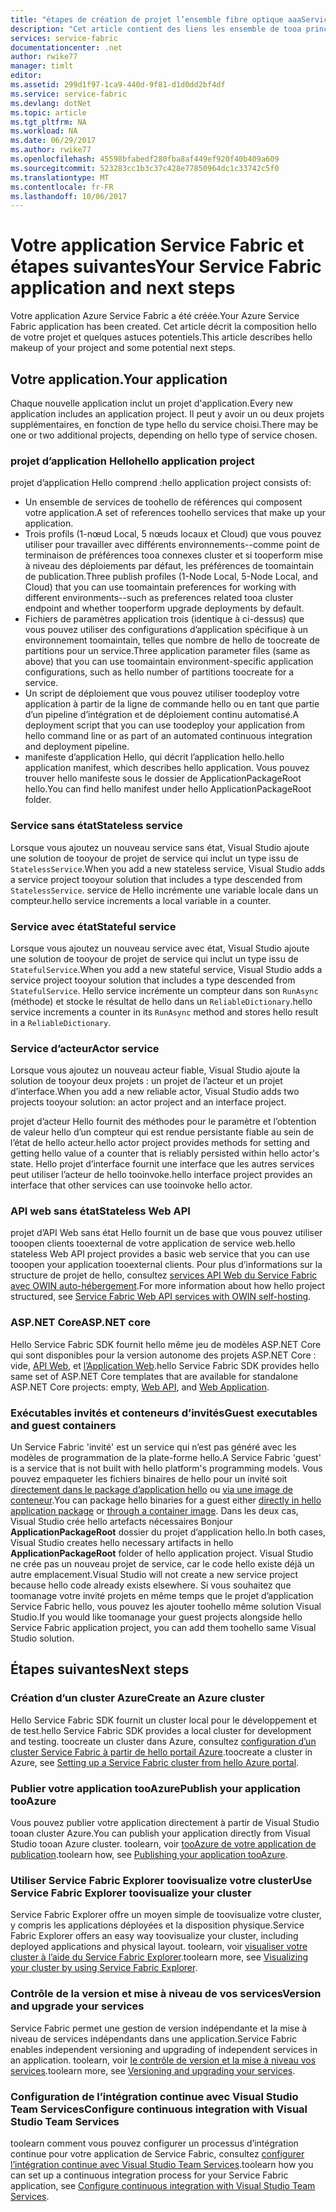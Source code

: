 ```yaml
---
title: "étapes de création de projet l’ensemble fibre optique aaaService suivants | Documents Microsoft"
description: "Cet article contient des liens les ensemble de tooa principales tâches de développement pour Service Fabric"
services: service-fabric
documentationcenter: .net
author: rwike77
manager: timlt
editor: 
ms.assetid: 299d1f97-1ca9-440d-9f81-d1d0dd2bf4df
ms.service: service-fabric
ms.devlang: dotNet
ms.topic: article
ms.tgt_pltfrm: NA
ms.workload: NA
ms.date: 06/29/2017
ms.author: rwike77
ms.openlocfilehash: 45598bfabedf280fba8af449ef920f40b409a609
ms.sourcegitcommit: 523283cc1b3c37c428e77850964dc1c33742c5f0
ms.translationtype: MT
ms.contentlocale: fr-FR
ms.lasthandoff: 10/06/2017
---
```

# <a name="your-service-fabric-application-and-next-steps"></a><span data-ttu-id="7983e-103">Votre application Service Fabric et étapes suivantes</span><span class="sxs-lookup"><span data-stu-id="7983e-103">Your Service Fabric application and next steps</span></span>
<span data-ttu-id="7983e-104">Votre application Azure Service Fabric a été créée.</span><span class="sxs-lookup"><span data-stu-id="7983e-104">Your Azure Service Fabric application has been created.</span></span> <span data-ttu-id="7983e-105">Cet article décrit la composition hello de votre projet et quelques astuces potentiels.</span><span class="sxs-lookup"><span data-stu-id="7983e-105">This article describes hello makeup of your project and some potential next steps.</span></span>

## <a name="your-application"></a><span data-ttu-id="7983e-106">Votre application.</span><span class="sxs-lookup"><span data-stu-id="7983e-106">Your application</span></span>
<span data-ttu-id="7983e-107">Chaque nouvelle application inclut un projet d'application.</span><span class="sxs-lookup"><span data-stu-id="7983e-107">Every new application includes an application project.</span></span> <span data-ttu-id="7983e-108">Il peut y avoir un ou deux projets supplémentaires, en fonction de type hello du service choisi.</span><span class="sxs-lookup"><span data-stu-id="7983e-108">There may be one or two additional projects, depending on hello type of service chosen.</span></span>

### <a name="hello-application-project"></a><span data-ttu-id="7983e-109">projet d’application Hello</span><span class="sxs-lookup"><span data-stu-id="7983e-109">hello application project</span></span>
<span data-ttu-id="7983e-110">projet d’application Hello comprend :</span><span class="sxs-lookup"><span data-stu-id="7983e-110">hello application project consists of:</span></span>

* <span data-ttu-id="7983e-111">Un ensemble de services de toohello de références qui composent votre application.</span><span class="sxs-lookup"><span data-stu-id="7983e-111">A set of references toohello services that make up your application.</span></span>
* <span data-ttu-id="7983e-112">Trois profils (1-nœud Local, 5 nœuds locaux et Cloud) que vous pouvez utiliser pour travailler avec différents environnements--comme point de terminaison de préférences tooa connexes cluster et si tooperform mise à niveau des déploiements par défaut, les préférences de toomaintain de publication.</span><span class="sxs-lookup"><span data-stu-id="7983e-112">Three publish profiles (1-Node Local, 5-Node Local, and Cloud) that you can use toomaintain preferences for working with different environments--such as preferences related tooa cluster endpoint and whether tooperform upgrade deployments by default.</span></span>
* <span data-ttu-id="7983e-113">Fichiers de paramètres application trois (identique à ci-dessus) que vous pouvez utiliser des configurations d’application spécifique à un environnement toomaintain, telles que nombre de hello de toocreate de partitions pour un service.</span><span class="sxs-lookup"><span data-stu-id="7983e-113">Three application parameter files (same as above) that you can use toomaintain environment-specific application configurations, such as hello number of partitions toocreate for a service.</span></span>
* <span data-ttu-id="7983e-114">Un script de déploiement que vous pouvez utiliser toodeploy votre application à partir de la ligne de commande hello ou en tant que partie d’un pipeline d’intégration et de déploiement continu automatisé.</span><span class="sxs-lookup"><span data-stu-id="7983e-114">A deployment script that you can use toodeploy your application from hello command line or as part of an automated continuous integration and deployment pipeline.</span></span>
* <span data-ttu-id="7983e-115">manifeste d’application Hello, qui décrit l’application hello.</span><span class="sxs-lookup"><span data-stu-id="7983e-115">hello application manifest, which describes hello application.</span></span> <span data-ttu-id="7983e-116">Vous pouvez trouver hello manifeste sous le dossier de ApplicationPackageRoot hello.</span><span class="sxs-lookup"><span data-stu-id="7983e-116">You can find hello manifest under hello ApplicationPackageRoot folder.</span></span>

### <a name="stateless-service"></a><span data-ttu-id="7983e-117">Service sans état</span><span class="sxs-lookup"><span data-stu-id="7983e-117">Stateless service</span></span>
<span data-ttu-id="7983e-118">Lorsque vous ajoutez un nouveau service sans état, Visual Studio ajoute une solution de tooyour de projet de service qui inclut un type issu de `StatelessService`.</span><span class="sxs-lookup"><span data-stu-id="7983e-118">When you add a new stateless service, Visual Studio adds a service project tooyour solution that includes a type descended from `StatelessService`.</span></span> <span data-ttu-id="7983e-119">service de Hello incrémente une variable locale dans un compteur.</span><span class="sxs-lookup"><span data-stu-id="7983e-119">hello service increments a local variable in a counter.</span></span>

### <a name="stateful-service"></a><span data-ttu-id="7983e-120">Service avec état</span><span class="sxs-lookup"><span data-stu-id="7983e-120">Stateful service</span></span>
<span data-ttu-id="7983e-121">Lorsque vous ajoutez un nouveau service avec état, Visual Studio ajoute une solution de tooyour de projet de service qui inclut un type issu de `StatefulService`.</span><span class="sxs-lookup"><span data-stu-id="7983e-121">When you add a new stateful service, Visual Studio adds a service project tooyour solution that includes a type descended from `StatefulService`.</span></span> <span data-ttu-id="7983e-122">Hello service incrémente un compteur dans son `RunAsync` (méthode) et stocke le résultat de hello dans un `ReliableDictionary`.</span><span class="sxs-lookup"><span data-stu-id="7983e-122">hello service increments a counter in its `RunAsync` method and stores hello result in a `ReliableDictionary`.</span></span>

### <a name="actor-service"></a><span data-ttu-id="7983e-123">Service d’acteur</span><span class="sxs-lookup"><span data-stu-id="7983e-123">Actor service</span></span>
<span data-ttu-id="7983e-124">Lorsque vous ajoutez un nouveau acteur fiable, Visual Studio ajoute la solution de tooyour deux projets : un projet de l’acteur et un projet d’interface.</span><span class="sxs-lookup"><span data-stu-id="7983e-124">When you add a new reliable actor, Visual Studio adds two projects tooyour solution: an actor project and an interface project.</span></span>

<span data-ttu-id="7983e-125">projet d’acteur Hello fournit des méthodes pour le paramètre et l’obtention de valeur hello d’un compteur qui est rendue persistante fiable au sein de l’état de hello acteur.</span><span class="sxs-lookup"><span data-stu-id="7983e-125">hello actor project provides methods for setting and getting hello value of a counter that is reliably persisted within hello actor's state.</span></span> <span data-ttu-id="7983e-126">Hello projet d’interface fournit une interface que les autres services peut utiliser l’acteur de hello tooinvoke.</span><span class="sxs-lookup"><span data-stu-id="7983e-126">hello interface project provides an interface that other services can use tooinvoke hello actor.</span></span>

### <a name="stateless-web-api"></a><span data-ttu-id="7983e-127">API web sans état</span><span class="sxs-lookup"><span data-stu-id="7983e-127">Stateless Web API</span></span>
<span data-ttu-id="7983e-128">projet d’API Web sans état Hello fournit un de base que vous pouvez utiliser tooopen clients tooexternal de votre application de service web.</span><span class="sxs-lookup"><span data-stu-id="7983e-128">hello stateless Web API project provides a basic web service that you can use tooopen your application tooexternal clients.</span></span> <span data-ttu-id="7983e-129">Pour plus d’informations sur la structure de projet de hello, consultez [services API Web du Service Fabric avec OWIN auto-hébergement](service-fabric-reliable-services-communication-webapi.md).</span><span class="sxs-lookup"><span data-stu-id="7983e-129">For more information about how hello project structured, see [Service Fabric Web API services with OWIN self-hosting](service-fabric-reliable-services-communication-webapi.md).</span></span>


### <a name="aspnet-core"></a><span data-ttu-id="7983e-130">ASP.NET Core</span><span class="sxs-lookup"><span data-stu-id="7983e-130">ASP.NET core</span></span>
<span data-ttu-id="7983e-131">Hello Service Fabric SDK fournit hello même jeu de modèles ASP.NET Core qui sont disponibles pour la version autonome des projets ASP.NET Core : vide, [API Web][aspnet-webapi], et [l’Application Web][aspnet-webapp].</span><span class="sxs-lookup"><span data-stu-id="7983e-131">hello Service Fabric SDK provides hello same set of ASP.NET Core templates that are available for standalone ASP.NET Core projects: empty, [Web API][aspnet-webapi], and [Web Application][aspnet-webapp].</span></span>

### <a name="guest-executables-and-guest-containers"></a><span data-ttu-id="7983e-132">Exécutables invités et conteneurs d’invités</span><span class="sxs-lookup"><span data-stu-id="7983e-132">Guest executables and guest containers</span></span>

<span data-ttu-id="7983e-133">Un Service Fabric 'invité' est un service qui n’est pas généré avec les modèles de programmation de la plate-forme hello.</span><span class="sxs-lookup"><span data-stu-id="7983e-133">A Service Fabric 'guest' is a service that is not built with hello platform's programming models.</span></span> <span data-ttu-id="7983e-134">Vous pouvez empaqueter les fichiers binaires de hello pour un invité soit [directement dans le package d’application hello](service-fabric-deploy-existing-app.md) ou [via une image de conteneur](service-fabric-deploy-container.md).</span><span class="sxs-lookup"><span data-stu-id="7983e-134">You can package hello binaries for a guest either [directly in hello application package](service-fabric-deploy-existing-app.md) or [through a container image](service-fabric-deploy-container.md).</span></span> <span data-ttu-id="7983e-135">Dans les deux cas, Visual Studio crée hello artefacts nécessaires Bonjour **ApplicationPackageRoot** dossier du projet d’application hello.</span><span class="sxs-lookup"><span data-stu-id="7983e-135">In both cases, Visual Studio creates hello necessary artifacts in hello **ApplicationPackageRoot** folder of hello application project.</span></span> <span data-ttu-id="7983e-136">Visual Studio ne crée pas un nouveau projet de service, car le code hello existe déjà un autre emplacement.</span><span class="sxs-lookup"><span data-stu-id="7983e-136">Visual Studio will not create a new service project because hello code already exists elsewhere.</span></span> <span data-ttu-id="7983e-137">Si vous souhaitez que toomanage votre invité projets en même temps que le projet d’application Service Fabric hello, vous pouvez les ajouter toohello même solution Visual Studio.</span><span class="sxs-lookup"><span data-stu-id="7983e-137">If you would like toomanage your guest projects alongside hello Service Fabric application project, you can add them toohello same Visual Studio solution.</span></span>

## <a name="next-steps"></a><span data-ttu-id="7983e-138">Étapes suivantes</span><span class="sxs-lookup"><span data-stu-id="7983e-138">Next steps</span></span>
### <a name="create-an-azure-cluster"></a><span data-ttu-id="7983e-139">Création d’un cluster Azure</span><span class="sxs-lookup"><span data-stu-id="7983e-139">Create an Azure cluster</span></span>
<span data-ttu-id="7983e-140">Hello Service Fabric SDK fournit un cluster local pour le développement et de test.</span><span class="sxs-lookup"><span data-stu-id="7983e-140">hello Service Fabric SDK provides a local cluster for development and testing.</span></span> <span data-ttu-id="7983e-141">toocreate un cluster dans Azure, consultez [configuration d’un cluster Service Fabric à partir de hello portail Azure][create-cluster-in-portal].</span><span class="sxs-lookup"><span data-stu-id="7983e-141">toocreate a cluster in Azure, see [Setting up a Service Fabric cluster from hello Azure portal][create-cluster-in-portal].</span></span>

### <a name="publish-your-application-tooazure"></a><span data-ttu-id="7983e-142">Publier votre application tooAzure</span><span class="sxs-lookup"><span data-stu-id="7983e-142">Publish your application tooAzure</span></span>
<span data-ttu-id="7983e-143">Vous pouvez publier votre application directement à partir de Visual Studio tooan cluster Azure.</span><span class="sxs-lookup"><span data-stu-id="7983e-143">You can publish your application directly from Visual Studio tooan Azure cluster.</span></span> <span data-ttu-id="7983e-144">toolearn, voir [tooAzure de votre application de publication][publish-app-to-azure].</span><span class="sxs-lookup"><span data-stu-id="7983e-144">toolearn how, see [Publishing your application tooAzure][publish-app-to-azure].</span></span>

### <a name="use-service-fabric-explorer-toovisualize-your-cluster"></a><span data-ttu-id="7983e-145">Utiliser Service Fabric Explorer toovisualize votre cluster</span><span class="sxs-lookup"><span data-stu-id="7983e-145">Use Service Fabric Explorer toovisualize your cluster</span></span>
<span data-ttu-id="7983e-146">Service Fabric Explorer offre un moyen simple de toovisualize votre cluster, y compris les applications déployées et la disposition physique.</span><span class="sxs-lookup"><span data-stu-id="7983e-146">Service Fabric Explorer offers an easy way toovisualize your cluster, including deployed applications and physical layout.</span></span> <span data-ttu-id="7983e-147">toolearn, voir [visualiser votre cluster à l’aide du Service Fabric Explorer][visualize-with-sfx].</span><span class="sxs-lookup"><span data-stu-id="7983e-147">toolearn more, see [Visualizing your cluster by using Service Fabric Explorer][visualize-with-sfx].</span></span>

### <a name="version-and-upgrade-your-services"></a><span data-ttu-id="7983e-148">Contrôle de la version et mise à niveau de vos services</span><span class="sxs-lookup"><span data-stu-id="7983e-148">Version and upgrade your services</span></span>
<span data-ttu-id="7983e-149">Service Fabric permet une gestion de version indépendante et la mise à niveau de services indépendants dans une application.</span><span class="sxs-lookup"><span data-stu-id="7983e-149">Service Fabric enables independent versioning and upgrading of independent services in an application.</span></span> <span data-ttu-id="7983e-150">toolearn, voir [le contrôle de version et la mise à niveau vos services][app-upgrade-tutorial].</span><span class="sxs-lookup"><span data-stu-id="7983e-150">toolearn more, see [Versioning and upgrading your services][app-upgrade-tutorial].</span></span>

### <a name="configure-continuous-integration-with-visual-studio-team-services"></a><span data-ttu-id="7983e-151">Configuration de l’intégration continue avec Visual Studio Team Services</span><span class="sxs-lookup"><span data-stu-id="7983e-151">Configure continuous integration with Visual Studio Team Services</span></span>
<span data-ttu-id="7983e-152">toolearn comment vous pouvez configurer un processus d’intégration continue pour votre application de Service Fabric, consultez [configurer l’intégration continue avec Visual Studio Team Services][ci-with-vso].</span><span class="sxs-lookup"><span data-stu-id="7983e-152">toolearn how you can set up a continuous integration process for your Service Fabric application, see [Configure continuous integration with Visual Studio Team Services][ci-with-vso].</span></span>

<!-- Links -->
[add-web-frontend]: service-fabric-add-a-web-frontend.md
[create-cluster-in-portal]: service-fabric-cluster-creation-via-portal.md
[publish-app-to-azure]: service-fabric-publish-app-remote-cluster.md
[visualize-with-sfx]: service-fabric-visualizing-your-cluster.md
[ci-with-vso]: service-fabric-set-up-continuous-integration.md
[reliable-services-webapi]: service-fabric-reliable-services-communication-webapi.md
[app-upgrade-tutorial]: service-fabric-application-upgrade-tutorial.md
[aspnet-webapi]: https://docs.asp.net/en/latest/tutorials/first-web-api.html
[aspnet-webapp]: https://docs.asp.net/en/latest/tutorials/first-mvc-app/index.html
